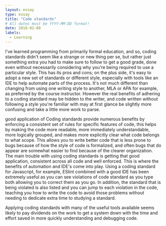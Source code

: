 ```yaml
---
layout: essay
type: essay
title: "Code standards"
# All dates must be YYYY-MM-DD format!
date: 2018-02-08
labels:
  - Learning
---
```


I've learned programming from primarily formal education, and so, coding standards didn't seem like a strange or new thing per se, but rather just something extra you had to make sure to follow to get a good grade, done even without necessarily considering why you're being required to use a particular style. This has its pros and cons; on the plus side, it's easy to adopt a new set of standards or different style, especially with tools like an IDE to help automate parts of the process. It's not much different than changing from using one writing style to another, MLA or APA for example, as preferred by the course instructor. However the real benefits of adhering to a coding standard may be hidden to the writer, and code written without following a style you're familiar with may at first glance be slightly more confusing and take a little more work to parse.

good application of Coding standards provide numerous benefits by enforcing a consistent set of rules for specific features of code, this helps by making the code more readable, more immediately understandable, more logically grouped, and makes more explicitly clear what code belongs to what scope. This allows you to write better code that is less prone to bugs because of how the style of code is formalized, and often bugs that do appear are somewhat easier to find because of the clearer organization.
The main trouble with using coding standards is getting that good application, consistent across all code and well enforced. This is where the benefits of automation and IDE's come into play. Using a coding standard for Javascript, for example, ESlint combined with a good IDE has been extremely useful as you can see violations of code standard as you type both allowing you to correct them as you go. In addition, the standard that is being violated is also listed and you can jump to each violation in the code, teaching you how to write the code to avoid those problems without needing to dedicate extra time to studying a standard.

Applying coding standards with many of the useful tools available seems likely to pay dividends on the work to get a system down with the time and effort saved in more quickly understanding and debugging code.
